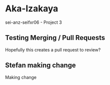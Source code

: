 # Aka-Izakaya

sei-anz-seifxr06 - Project 3

## Testing Merging / Pull Requests

Hopefully this creates a pull request to review?

## Stefan making change

Making change
